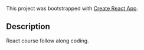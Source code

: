 This project was bootstrapped with [Create React App](https://github.com/facebookincubator/create-react-app).

## Description
React course follow along coding.